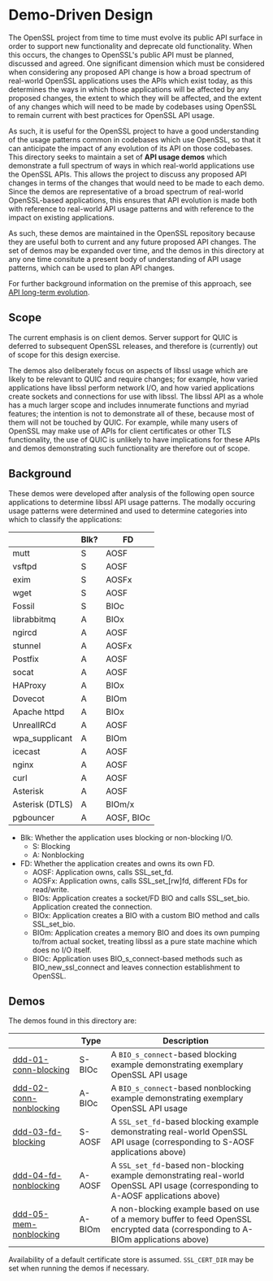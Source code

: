 Demo-Driven Design
==================

The OpenSSL project from time to time must evolve its public API surface in
order to support new functionality and deprecate old functionality. When this
occurs, the changes to OpenSSL's public API must be planned, discussed and
agreed. One significant dimension which must be considered when considering any
proposed API change is how a broad spectrum of real-world OpenSSL applications
uses the APIs which exist today, as this determines the ways in which those
applications will be affected by any proposed changes, the extent to which they
will be affected, and the extent of any changes which will need to be made by
codebases using OpenSSL to remain current with best practices for OpenSSL API
usage.

As such, it is useful for the OpenSSL project to have a good understanding of
the usage patterns common in codebases which use OpenSSL, so that it can
anticipate the impact of any evolution of its API on those codebases. This
directory seeks to maintain a set of **API usage demos** which demonstrate a
full spectrum of ways in which real-world applications use the OpenSSL APIs.
This allows the project to discuss any proposed API changes in terms of the
changes that would need to be made to each demo. Since the demos are
representative of a broad spectrum of real-world OpenSSL-based applications,
this ensures that API evolution is made both with reference to real-world API
usage patterns and with reference to the impact on existing applications.

As such, these demos are maintained in the OpenSSL repository because they are
useful both to current and any future proposed API changes. The set of demos may
be expanded over time, and the demos in this directory at any one time consitute
a present body of understanding of API usage patterns, which can be used to plan
API changes.

For further background information on the premise of this approach, see [API
long-term evolution](https://github.com/openssl/openssl/issues/17939).

Scope
-----

The current emphasis is on client demos. Server support for QUIC is deferred to
subsequent OpenSSL releases, and therefore is (currently) out of scope for this
design exercise.

The demos also deliberately focus on aspects of libssl usage which are likely to
be relevant to QUIC and require changes; for example, how varied applications
have libssl perform network I/O, and how varied applications create sockets and
connections for use with libssl. The libssl API as a whole has a much larger
scope and includes innumerate functions and myriad features; the intention is
not to demonstrate all of these, because most of them will not be touched by
QUIC. For example, while many users of OpenSSL may make use of APIs for client
certificates or other TLS functionality, the use of QUIC is unlikely to have
implications for these APIs and demos demonstrating such functionality are
therefore out of scope.

Background
----------

These demos were developed after analysis of the following open source
applications to determine libssl API usage patterns. The modally occuring usage
patterns were determined and used to determine categories into which to classify
the applications:

|                  | Blk? | FD |
|------------------|------|----|
| mutt             | S |      AOSF  |
| vsftpd           | S |      AOSF  |
| exim             | S |      AOSFx |
| wget             | S |      AOSF  |
| Fossil           | S |      BIOc  |
| librabbitmq      | A |      BIOx  |
| ngircd           | A |      AOSF  |
| stunnel          | A |      AOSFx |
| Postfix          | A |      AOSF  |
| socat            | A |      AOSF  |
| HAProxy          | A |      BIOx  |
| Dovecot          | A |      BIOm  |
| Apache httpd     | A |      BIOx  |
| UnrealIRCd       | A |      AOSF  |
| wpa_supplicant   | A |      BIOm  |
| icecast          | A |      AOSF  |
| nginx            | A |      AOSF  |
| curl             | A |      AOSF  |
| Asterisk         | A |      AOSF  |
| Asterisk (DTLS)  | A |      BIOm/x |
| pgbouncer        | A |      AOSF, BIOc  |

* Blk: Whether the application uses blocking or non-blocking I/O.
  * S: Blocking
  * A: Nonblocking
* FD: Whether the application creates and owns its own FD.
  * AOSF: Application owns, calls SSL_set_fd.
  * AOSFx: Application owns, calls SSL_set_[rw]fd, different FDs for read/write.
  * BIOs: Application creates a socket/FD BIO and calls SSL_set_bio.
    Application created the connection.
  * BIOx: Application creates a BIO with a custom BIO method and calls SSL_set_bio.
  * BIOm: Application creates a memory BIO and does its own
    pumping to/from actual socket, treating libssl as a pure state machine which
    does no I/O itself.
  * BIOc: Application uses BIO_s_connect-based methods such as BIO_new_ssl_connect
    and leaves connection establishment to OpenSSL.

Demos
-----

The demos found in this directory are:

|                 | Type  | Description |
|-----------------|-------|-------------|
| [ddd-01-conn-blocking](ddd-01-conn-blocking.c) | S-BIOc | A `BIO_s_connect`-based blocking example demonstrating exemplary OpenSSL API usage |
| [ddd-02-conn-nonblocking](ddd-02-conn-nonblocking.c) | A-BIOc | A `BIO_s_connect`-based nonblocking example demonstrating exemplary OpenSSL API usage |
| [ddd-03-fd-blocking](ddd-03-fd-blocking.c) | S-AOSF | A `SSL_set_fd`-based blocking example demonstrating real-world OpenSSL API usage (corresponding to S-AOSF applications above) |
| [ddd-04-fd-nonblocking](ddd-04-fd-nonblocking.c) | A-AOSF | A `SSL_set_fd`-based non-blocking example demonstrating real-world OpenSSL API usage (corresponding to A-AOSF applications above) |
| [ddd-05-mem-nonblocking](ddd-05-mem-nonblocking.c) | A-BIOm | A non-blocking example based on use of a memory buffer to feed OpenSSL encrypted data (corresponding to A-BIOm applications above) |

Availability of a default certificate store is assumed. `SSL_CERT_DIR` may be
set when running the demos if necessary.
